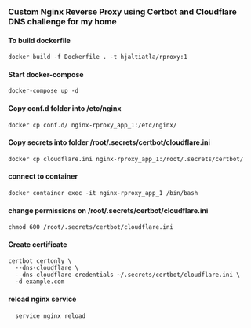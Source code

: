 ### Custom Nginx Reverse Proxy using Certbot and Cloudflare DNS challenge for my home  
#### To build dockerfile
```
docker build -f Dockerfile . -t hjaltiatla/rproxy:1
```
#### Start docker-compose 
```
docker-compose up -d
```
#### Copy conf.d folder into /etc/nginx  
```
docker cp conf.d/ nginx-rproxy_app_1:/etc/nginx/
```
#### Copy secrets into folder   /root/.secrets/certbot/cloudflare.ini
```
docker cp cloudflare.ini nginx-rproxy_app_1:/root/.secrets/certbot/
```
#### connect to container 
```
docker container exec -it nginx-rproxy_app_1 /bin/bash
```
#### change permissions on /root/.secrets/certbot/cloudflare.ini
```
chmod 600 /root/.secrets/certbot/cloudflare.ini
```
#### Create certificate
```
certbot certonly \
  --dns-cloudflare \
  --dns-cloudflare-credentials ~/.secrets/certbot/cloudflare.ini \
  -d example.com
```

#### reload nginx service
```
  service nginx reload
```
